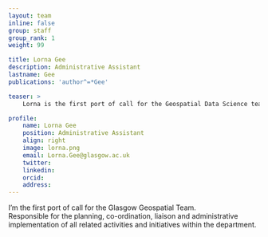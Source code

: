 ```yaml
---
layout: team
inline: false
group: staff
group_rank: 1
weight: 99

title: Lorna Gee
description: Administrative Assistant
lastname: Gee
publications: 'author^=*Gee'

teaser: >
    Lorna is the first port of call for the Geospatial Data Science team, responsible for the planning, co-ordination, liaison and administrative implementation of all related activities and initiatives within the department.

profile:
    name: Lorna Gee
    position: Administrative Assistant
    align: right
    image: lorna.png
    email: Lorna.Gee@glasgow.ac.uk
    twitter:
    linkedin:
    orcid:
    address:
---
```

I’m the first port of call for the Glasgow Geospatial Team.  
Responsible for the planning, co-ordination, liaison and administrative implementation of all related activities and initiatives within the department.
